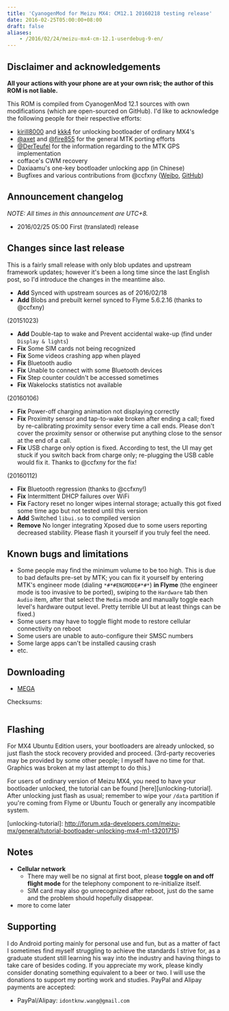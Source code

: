 ```yaml
---
title: 'CyanogenMod for Meizu MX4: CM12.1 20160218 testing release'
date: 2016-02-25T05:00:00+08:00
draft: false
aliases:
    - /2016/02/24/meizu-mx4-cm-12.1-userdebug-9-en/
---
```



## Disclaimer and acknowledgements

**All your actions with your phone are at your own risk; the author of this
ROM is not liable.**

This ROM is compiled from CyanogenMod 12.1 sources with own modifications
(which are open-sourced on GitHub). I'd like to acknowledge the following
people for their respective efforts:

* [kirill8000](http://4pda.ru/forum/index.php?showuser=4461476) and [kkk4](http://4pda.ru/forum/index.php?showuser=610367) for unlocking bootloader of ordinary MX4's
* [@axet](https://github.com/axet) and [@fire855](https://github.com/fire855) for the general MTK porting efforts
* [@DerTeufel](https://github.com/DerTeufel) for the information regarding to the MTK GPS implementation
* cofface's CWM recovery
* Daxiaamu's one-key bootloader unlocking app (in Chinese)
* Bugfixes and various contributions from @ccfxny ([Weibo](http://weibo.com/ccfxny), [GitHub](https://github.com/ccfxny))


## Announcement changelog

*NOTE: All times in this announcement are UTC+8.*

* 2016/02/25 05:00 First (translated) release


## Changes since last release

This is a fairly small release with only blob updates and upstream framework
updates; however it's been a long time since the last English post, so I'd
introduce the changes in the meantime also.

* **Add** Synced with upstream sources as of 2016/02/18
* **Add** Blobs and prebuilt kernel synced to Flyme 5.6.2.16 (thanks to @ccfxny)

(20151023)

* **Add** Double-tap to wake and Prevent accidental wake-up (find under `Display & lights`)
* **Fix** Some SIM cards not being recognized
* **Fix** Some videos crashing app when played
* **Fix** Bluetooth audio
* **Fix** Unable to connect with some Bluetooth devices
* **Fix** Step counter couldn't be accessed sometimes
* **Fix** Wakelocks statistics not available

(20160106)

* **Fix** Power-off charging animation not displaying correctly
* **Fix** Proximity sensor and tap-to-wake broken after ending a call; fixed by re-calibrating proximity sensor every time a call ends. Please don't cover the proximity sensor or otherwise put anything close to the sensor at the end of a call.
* **Fix** USB charge only option is fixed. According to test, the UI may get stuck if you switch back from charge only; re-plugging the USB cable would fix it. Thanks to @ccfxny for the fix!

(20160112)

* **Fix** Bluetooth regression (thanks to @ccfxny!)
* **Fix** Intermittent DHCP failures over WiFi
* **Fix** Factory reset no longer wipes internal storage; actually this got fixed some time ago but not tested until this version
* **Add** Switched `libui.so` to compiled version
* **Remove** No longer integrating Xposed due to some users reporting decreased stability. Please flash it yourself if you truly feel the need.



## Known bugs and limitations

* Some people may find the minimum volume to be too high. This is due to bad defaults pre-set by MTK; you can fix it yourself by entering MTK's engineer mode (dialing `*#*#ENGMODE#*#*`) **in Flyme** (the engineer mode is too invasive to be ported), swiping to the `Hardware` tab then `Audio` item, after that select the `Media` mode and manually toggle each level's hardware output level. Pretty terrible UI but at least things can be fixed.)
* Some users may have to toggle flight mode to restore cellular connectivity on reboot
* Some users are unable to auto-configure their SMSC numbers
* Some large apps can't be installed causing crash
* etc.


## Downloading

* [MEGA][mega]


[mega]: https://mega.nz/#F!1p1kkBZT!wqml0aCll14yA3E4JlMPwg


Checksums:

```
```


## Flashing

For MX4 Ubuntu Edition users, your bootloaders are already unlocked, so just flash the stock recovery provided and proceed. (3rd-party recoveries may be provided by some other people; I myself have no time for that. Graphics was broken at my last attempt to do this.)

For users of ordinary version of Meizu MX4, you need to have your bootloader unlocked, the tutorial can be found [here][unlocking-tutorial].
After unlocking just flash as usual; remember to wipe your `/data` partition if
you're coming from Flyme or Ubuntu Touch or generally any incompatible system.

[unlocking-tutorial]: http://forum.xda-developers.com/meizu-mx/general/tutorial-bootloader-unlocking-mx4-m1-t3201715)


## Notes

* **Cellular network**
    - There may well be no signal at first boot, please **toggle on and off flight mode** for the telephony component to re-initialize itself.
    - SIM card may also go unrecognized after reboot, just do the same and the problem should hopefully disappear.
* more to come later


## Supporting

I do Android porting mainly for personal use and fun, but as a matter of fact
I sometimes find myself struggling to achieve the standards I strive for, as
a graduate student still learning his way into the industry and having things
to take care of besides coding. If you appreciate my work, please kindly
consider donating something equivalent to a beer or two. I will use the
donations to support my porting work and studies. PayPal and Alipay payments are
accepted:

* PayPal/Alipay: `idontknw.wang@gmail.com`


<!-- vim:set ai et ts=4 sw=4 sts=4 fenc=utf-8: -->
